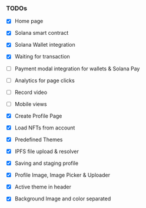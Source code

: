 ### TODOs

- [x] Home page
- [x] Solana smart contract
- [x] Solana Wallet integration
- [x] Waiting for transaction
- [ ] Payment modal integration for wallets & Solana Pay
- [ ] Analytics for page clicks
- [ ] Record video
- [ ] Mobile views
- [x] Create Profile Page
- [x] Load NFTs from account

- [x] Predefined Themes
- [x] IPFS file upload & resolver
- [x] Saving and staging profile
- [x] Profile Image, Image Picker & Uploader
- [x] Active theme in header
- [x] Background Image and color separated
